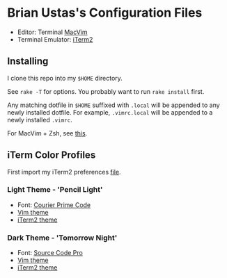 # Brian Ustas's Configuration Files

* Editor: Terminal [MacVim](https://code.google.com/p/macvim/)
* Terminal Emulator: [iTerm2](http://www.iterm2.com/)

## Installing

I clone this repo into my `$HOME` directory.

See `rake -T` for options. You probably want to run `rake install` first.

Any matching dotfile in `$HOME` suffixed with `.local` will be appended to any newly
installed dotfile. For example, `.vimrc.local` will be appended to a newly
installed `.vimrc`.

For MacVim + Zsh, see [this](https://github.com/b4winckler/macvim/wiki/Troubleshooting#for-zsh-users).

## iTerm Color Profiles

First import my iTerm2 preferences [file](https://github.com/ustasb/dotfiles/blob/master/iterm2/com.googlecode.iterm2.plist).

### Light Theme - 'Pencil Light'

* Font: [Courier Prime Code](https://github.com/ustasb/dotfiles/tree/master/fonts/courier_prime_code)
* [Vim theme](https://github.com/reedes/vim-colors-pencil)
* [iTerm2 theme](https://github.com/mattly/iterm-colors-pencil)

### Dark Theme - 'Tomorrow Night'

* Font: [Source Code Pro](https://github.com/ustasb/dotfiles/tree/master/fonts/source_code_pro)
* [Vim theme](https://github.com/ChrisKempson/Tomorrow-Theme)
* [iTerm2 theme](https://github.com/chriskempson/base16-iterm2/blob/master/base16-tomorrow.dark.itermcolors)
